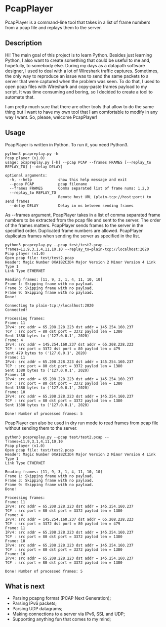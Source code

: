 # PcapPlayer
PcapPlayer is a command-line tool that takes in a list of frame numbers from a pcap file and replays them to the server.
## Description
Hi! The main goal of this project is to learn Python. Besides just learning Python, I also want to create something that could be useful to me and, hopefully, to somebody else. During my days as a datapath software designer, I used to deal with a lot of Wireshark traffic captures. Sometimes, the only way to reproduce an issue was to send the same packets to a server that were captured when the problem was seen. To do that, I used to open pcap files with Wireshark and copy-paste frames payload to my script. It was time consuming and boring, so I decided to create a tool to automate that.

I am pretty much sure that there are other tools that allow to do the same thing but I want to have my own tool that I am comfortable to modify in any way I want. So, please, welcome PcapPlayer!

## Usage
PcapPlayer is written in Python. To run it, you need Python3.
~~~
python3 pcapreplay.py -h
Pcap player (v1.0)
usage: pcapreplay.py [-h] --pcap PCAP --frames FRAMES [--replay_to REPLAY_TO] [--delay DELAY]

optional arguments:
  -h, --help            show this help message and exit
  --pcap PCAP           pcap filename
  --frames FRAMES       Comma separated list of frame nums: 1,2,3
  --replay_to REPLAY_TO
                        Remote host URL (plain-tcp://host:port) to send frames
  --delay DELAY         Delay in ms between sending frames
~~~
As --frames argument, PcapPlayer takes in a list of comma separated frame numbers to be extracted from the pcap file and sent to the server.  The order of the frames matters. PcapPlayer sends frames to the server in the specified order.  Duplicated frame numbers are allowed. PcapPlayer duplicates frames when sending the server as specified in the list.
~~~
python3 pcapreplay.py --pcap test/test2.pcap --frames=11,9,3,1,4,11,10,10 --replay_to=plain-tcp://localhost:2020
Pcap player (v1.0)
Open pcap file: test/test2.pcap
Header: Magic Number 0XA1B2C3D4 Major Version 2 Minor Version 4 Link Type 1
Link Type ETHERNET

Reading frames: [11, 9, 3, 1, 4, 11, 10, 10]
Frame 1: Skipping frame with no payload.
Frame 3: Skipping frame with no payload.
Frame 9: Skipping frame with no payload.
Done!

Connecting to plain-tcp://localhost:2020
Connected!

Processing frames:
Frame: 11
IPv4: src addr = 65.208.228.223 dst addr = 145.254.160.237
TCP : src port = 80 dst port = 3372 paylod len = 1380
Sent 1380 bytes to ('127.0.0.1', 2020)
Frame: 4
IPv4: src addr = 145.254.160.237 dst addr = 65.208.228.223
TCP : src port = 3372 dst port = 80 paylod len = 479
Sent 479 bytes to ('127.0.0.1', 2020)
Frame: 11
IPv4: src addr = 65.208.228.223 dst addr = 145.254.160.237
TCP : src port = 80 dst port = 3372 paylod len = 1380
Sent 1380 bytes to ('127.0.0.1', 2020)
Frame: 10
IPv4: src addr = 65.208.228.223 dst addr = 145.254.160.237
TCP : src port = 80 dst port = 3372 paylod len = 1380
Sent 1380 bytes to ('127.0.0.1', 2020)
Frame: 10
IPv4: src addr = 65.208.228.223 dst addr = 145.254.160.237
TCP : src port = 80 dst port = 3372 paylod len = 1380
Sent 1380 bytes to ('127.0.0.1', 2020)

Done! Number of processed frames: 5
~~~
PcapPlayer can also be used in dry run mode to read frames from pcap file without sending them to the server.
~~~
python3 pcapreplay.py --pcap test/test2.pcap --frames=11,9,3,1,4,11,10,10
Pcap player (v1.0)
Open pcap file: test/test2.pcap
Header: Magic Number 0XA1B2C3D4 Major Version 2 Minor Version 4 Link Type 1
Link Type ETHERNET

Reading frames: [11, 9, 3, 1, 4, 11, 10, 10]
Frame 1: Skipping frame with no payload.
Frame 3: Skipping frame with no payload.
Frame 9: Skipping frame with no payload.
Done!

Processing frames:
Frame: 11
IPv4: src addr = 65.208.228.223 dst addr = 145.254.160.237
TCP : src port = 80 dst port = 3372 paylod len = 1380
Frame: 4
IPv4: src addr = 145.254.160.237 dst addr = 65.208.228.223
TCP : src port = 3372 dst port = 80 paylod len = 479
Frame: 11
IPv4: src addr = 65.208.228.223 dst addr = 145.254.160.237
TCP : src port = 80 dst port = 3372 paylod len = 1380
Frame: 10
IPv4: src addr = 65.208.228.223 dst addr = 145.254.160.237
TCP : src port = 80 dst port = 3372 paylod len = 1380
Frame: 10
IPv4: src addr = 65.208.228.223 dst addr = 145.254.160.237
TCP : src port = 80 dst port = 3372 paylod len = 1380

Done! Number of processed frames: 5
~~~
## What is next
* Parsing pcapng format (PCAP Next Generation);
* Parsing IPv6 packets;
* Parsing UDP datagrams;
* Making connections to a server via IPv6, SSL and UDP;
* Supporting anything fun that comes to my mind;
